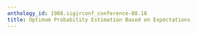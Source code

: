 ```yaml
---
anthology_id: 1988.sigirconf_conference-88.18
title: Optimum Probability Estimation Based on Expectations
---
```

